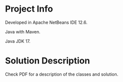 # Project Info
Developed in Apache NetBeans IDE 12.6.

Java with Maven.

Java JDK 17.

# Solution Description
Check PDF for a description of the classes and solution.